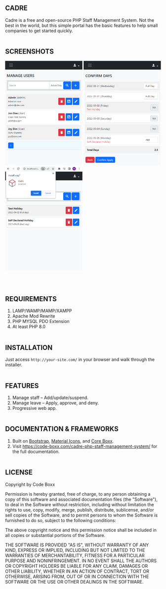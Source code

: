 ## CADRE
Cadre is a free and open-source PHP Staff Management System. Not the best in the world, but this simple portal has the basic features to help small companies to get started quickly.
<br><br>

## SCREENSHOTS
<p float="left">
<img width="250" style="inline-block" src="https://github.com/code-boxx/Cadre/blob/main/assets/cadre-ss-1.png">
<img width="250" style="inline-block" src="https://github.com/code-boxx/Cadre/blob/main/assets/cadre-ss-2.png">
<img width="250" style="inline-block" src="https://github.com/code-boxx/Cadre/blob/main/assets/cadre-ss-3.png">
</p><br><br>

## REQUIREMENTS
1) LAMP/WAMP/MAMP/XAMPP
2) Apache Mod Rewrite
3) PHP MYSQL PDO Extension
4) At least PHP 8.0
<br><br>

## INSTALLATION
Just access `http://your-site.com/` in your browser and walk through the installer.
<br><br>

## FEATURES
1) Manage staff – Add/update/suspend.
2) Manage leave – Apply, approve, and deny.
3) Progressive web app.
<br><br>

## DOCUMENTATION & FRAMEWORKS
1) Built on [Bootstrap](https://getbootstrap.com/), [Material Icons](https://fonts.google.com/icons), and [Core Boxx](https://code-boxx.com/core-boxx-php-rapid-development-framework/).
2) Visit https://code-boxx.com/cadre-php-staff-management-system/ for the full documentation.
<br><br>

## LICENSE
Copyright by Code Boxx

Permission is hereby granted, free of charge, to any person obtaining a copy
of this software and associated documentation files (the "Software"), to deal
in the Software without restriction, including without limitation the rights
to use, copy, modify, merge, publish, distribute, sublicense, and/or sell
copies of the Software, and to permit persons to whom the Software is
furnished to do so, subject to the following conditions:

The above copyright notice and this permission notice shall be included in all
copies or substantial portions of the Software.

THE SOFTWARE IS PROVIDED "AS IS", WITHOUT WARRANTY OF ANY KIND, EXPRESS OR
IMPLIED, INCLUDING BUT NOT LIMITED TO THE WARRANTIES OF MERCHANTABILITY,
FITNESS FOR A PARTICULAR PURPOSE AND NONINFRINGEMENT. IN NO EVENT SHALL THE
AUTHORS OR COPYRIGHT HOLDERS BE LIABLE FOR ANY CLAIM, DAMAGES OR OTHER
LIABILITY, WHETHER IN AN ACTION OF CONTRACT, TORT OR OTHERWISE, ARISING FROM,
OUT OF OR IN CONNECTION WITH THE SOFTWARE OR THE USE OR OTHER DEALINGS IN THE
SOFTWARE.